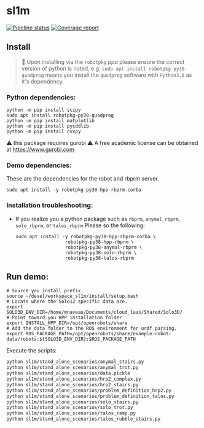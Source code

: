 # sl1m

[![Pipeline status](https://gitlab.laas.fr/$ORG/sl1m/badges/master/pipeline.svg)](https://gitlab.laas.fr/loco-3d/sl1m/commits/master)
[![Coverage report](https://gitlab.laas.fr/loco-3d/sl1m/badges/master/coverage.svg?job=doc-coverage)](http://projects.laas.fr/gepetto/doc/loco-3d/sl1m/master/coverage/)

## Install

> 📝 Upon installing via the `robotpkg` *ppa* please ensure the correct version of
	 python is noted, e.g. `sudo apt install robotpkg-py38-quadprog` means you
	 install the `quadprog` software with `Python3.8` as it's dependency.

### Python dependencies:


	python -m pip install scipy
	sudo apt install robotpkg-py38-quadprog
	python -m pip install matplotlib
	python -m pip install pycddlib
	python -m pip install cvxpy

:warning: this package requires gurobi :warning:
A free academic license can be obtained at https://www.gurobi.com

### Demo dependencies:

These are the dependencies for the robot and rbprm server.
```
sudo apt install -y robotpkg-py38-hpp-rbprm-corba
```

### Installation troubleshooting:

- If you realize you a python package such as `rbprm`, `anymal_rbprm`,
  `solo_rbprm`, or `talos_rbprm` Please so the following:

  ```
  sudo apt install -y robotpkg-py38-hpp-rbprm-corba \
					robotpkg-py38-hpp-rbprm \
					robotpkg-py38-anymal-rbprm \
					robotpkg-py38-solo-rbprm \
					robotpkg-py38-talos-rbprm
  ```

## Run demo:

```
# Source you install prefix.
source ~/devel/workspace_sl1m/install/setup.bash
# Locate where the Solo12 specific data are.
export SOLO3D_ENV_DIR=/home/mnaveau/Documents/cloud_laas/Shared/Solo3D/
# Point toward you HPP installation folder
export INSTALL_HPP_DIR=/opt/openrobots/share
# Add the data folder to the ROS environment for urdf parsing.
export ROS_PACKAGE_PATH=/opt/openrobots/share/example-robot-data/robots:${SOLO3D_ENV_DIR}:$ROS_PACKAGE_PATH
```

Execute the scripts:

```bash
python sl1m/stand_alone_scenarios/anymal_stairs.py
python sl1m/stand_alone_scenarios/anymal_trot.py
python sl1m/stand_alone_scenarios/data.pickle
python sl1m/stand_alone_scenarios/hrp2_complex.py
python sl1m/stand_alone_scenarios/hrp2_stairs.py
python sl1m/stand_alone_scenarios/problem_definition_hrp2.py
python sl1m/stand_alone_scenarios/problem_definition_talos.py
python sl1m/stand_alone_scenarios/solo_stairs.py
python sl1m/stand_alone_scenarios/solo_trot.py
python sl1m/stand_alone_scenarios/talos_ramp.py
python sl1m/stand_alone_scenarios/talos_rubble_stairs.py
```
